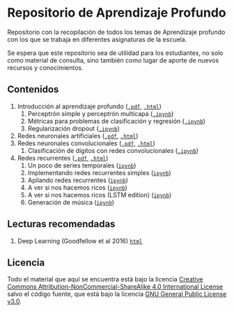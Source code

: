 # Repositorio de Aprendizaje Profundo

Repositorio con la recopilación de todos los temas de Aprendizaje profundo con los que se trabaja en diferentes asignaturas de la escuela.

Se espera que este repositorio sea de utilidad para los estudiantes, no solo como material de consulta, sino también como lugar de aporte de nuevos recursos y conocimientos.

## Contenidos

1. Introducción al aprendizaje profundo ([`.pdf`](https://etsisi.github.io/Aprendizaje-profundo/Slides/01.%20Introducci%C3%B3n%20al%20aprendizaje%20profundo.pdf), [`.html`](https://etsisi.github.io/Aprendizaje-profundo/Slides/01.%20Introducci%C3%B3n%20al%20aprendizaje%20profundo.html))
   1. Perceptrón simple y perceptrón multicapa ([`.ipynb`](https://etsisi.github.io/Aprendizaje-profundo/Notebooks/02.%20Perceptr%C3%B3n%20simple%20y%20perceptr%C3%B3n%20multicapa.ipynb))
   2. Métricas para problemas de clasificación y regresión ([`.ipynb`](https://etsisi.github.io/Aprendizaje-profundo/Notebooks/02.%20M%C3%A9tricas%20para%20problemas%20de%20clasificaci%C3%B3n%20y%20regresi%C3%B3n.ipynb))
   3. Regularización dropout ([`.ipynb`](https://etsisi.github.io/Aprendizaje-profundo/Notebooks/02.%20Regularización%20dropout.ipynb))
2. Redes neuronales artificiales ([`.pdf`](https://etsisi.github.io/Aprendizaje-profundo/Slides/02.%20Redes%20neuronales%20artificiales.pdf), [`.html`](https://etsisi.github.io/Aprendizaje-profundo/Slides/02.%20Redes%20neuronales%20artificiales.html))
3. Redes neuronales convolucionales ([`.pdf`](https://etsisi.github.io/Aprendizaje-profundo/Slides/03.%20Redes%20convolucionales.pdf), [`.html`](https://etsisi.github.io/Aprendizaje-profundo/Slides/03.%20Redes%20convolucionales.html))
   1. Clasificación de dígitos con redes convolucionales ([`.ipynb`](https://etsisi.github.io/Aprendizaje-profundo/Notebooks/03.%20Clasificación%20de%20dígitos%20con%20redes%20convolucionales.ipynb))
4. Redes recurrentes ([`.pdf`](https://etsisi.github.io/Aprendizaje-profundo/Slides/04.%20Redes%20recurrentes.pdf), [`.html`](https://etsisi.github.io/Aprendizaje-profundo/Slides/04.%20Redes%20recurrentes.html))
   1. Un poco de series temporales ([`ipynb`](https://etsisi.github.io/Aprendizaje-profundo/Notebooks/%20Un%20poco%20de%20series%20temporales.ipynb))
   2. Implementando redes recurrentes simples ([`ipynb`](https://etsisi.github.io/Aprendizaje-profundo/Notebooks/Implementando%20redes%20recurrentes%20simples.ipynb))
   3. Apilando redes recurrentes ([`ipynb`](https://etsisi.github.io/Aprendizaje-profundo/Notebooks/Apilando%20redes%20recurrentes.ipynb))
   4. A ver si nos hacemos ricos ([`ipynb`](https://etsisi.github.io/Aprendizaje-profundo/Notebooks/A%20ver%20si%20nos%20hacemos%20ricos.ipynb))
   5. A ver si nos hacemos ricos (LSTM edition) ([`ipynb`](https://etsisi.github.io/A%20ver%20si%20nos%20hacemos%20ricos%20(LSTM%20edition).ipynb))
   6. Generación de música ([`ipynb`](https://etsisi.github.io/Aprendizaje-profundo/Notebooks/Generación%20de%20música.ipynb))

## Lecturas recomendadas

1. Deep Learning (Goodfellow et al 2016) [`html`](https://www.deeplearningbook.org/)

## Licencia

Todo el material que aquí se encuentra está bajo la licencia [Creative Commons Attribution-NonCommercial-ShareAlike 4.0 International License](https://creativecommons.org/licenses/by-nc-sa/4.0/) salvo el código fuente, que está bajo la licencia [GNU General Public License v3.0](https://www.gnu.org/licenses/gpl-3.0.html).
